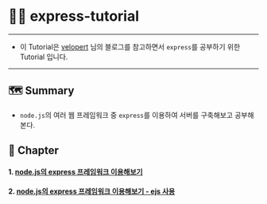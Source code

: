 # 🏃‍♀️ express-tutorial
---
- 이 Tutorial은 [velopert](https://velopert.com/294) 님의 블로그를 참고하면서 `express`를 공부하기 위한 Tutorial 입니다.

---

## 🗺 Summary
- `node.js`의 여러 웹 프레임워크 중 `express`를 이용하여 서버를 구축해보고 공부해본다.

## 👀 Chapter

#### 1. [node.js의 express 프레임워크 이용해보기](https://github.com/leehosu/express-tutorial/blob/master/document/ch01.md)

#### 2. [node.js의 express 프레임워크 이용해보기 - ejs 사용](https://github.com/leehosu/express-tutorial/blob/master/document/ch02.md)